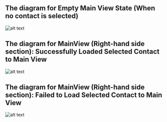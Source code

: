## The diagram for Empty Main View State (When no contact is selected)

![alt text](https://www.websequencediagrams.com/cgi-bin/cdraw?lz=dGl0bGUgTWFpblZpZXcgKFJpZ2h0LWhhbmQgc2lkZSBzZWN0aW9uKTogRW1wdHkAJQUgACYFU3RhdGUgKFdoZW4gbm8gY29udGFjdCBpcyBzZWxlY3RlZCkKCgBQCUNvbXBvbmVudCgAZAguanMpLT4AAh86MS5pZiBubyBpZCBpbiBwYXJhbXMAFEIyLnJlbmRlciBlAIFQBXMAgUYFdGVtcGxhdGUK&s=default)

## The diagram for MainView (Right-hand side section): Successfully Loaded Selected Contact to Main View

![alt text](https://www.websequencediagrams.com/cgi-bin/cdraw?lz=dGl0bGUgTWFpblZpZXcgKFJpZ2h0LWhhbmQgc2lkZSBzZWN0aW9uKTogU3VjY2Vzc2Z1bGx5IExvYWRlZCBTZWxlY3RlZCBDb250YWN0IHRvAEcFIFZpZXcKCgBOCUNvbXBvbmVudCgAYgguanMpLT4AAh86MS5pZiBpZCBpbiBwYXJhbXMAMSJBAIErBXMoYQACBi9pbmRleABIBTIubG9hZACBKwgAgSsHKGMAgTQGSWQpCgAiGS0-U2VydmVyOjIuZ2V0AIFlB0J5SWQAMgwAHQYAZRwzLgCCPQcvUmVzcG9uc2UAVxxSZWR1Y2VycyhzdG9yZS9yAAgHAIITBTQAgUYFAIJuBwCDDwoAgUUIKQoAIhstAIJVIjUuAIIPByBsAINjBQCDB0I2LmRpc3BsYXkgAIJpBw&s=default)


## The diagram for MainView (Right-hand side section): Failed to Load Selected Contact to Main View

![alt text](https://www.websequencediagrams.com/cgi-bin/cdraw?lz=dGl0bGUgTWFpblZpZXcgKFJpZ2h0LWhhbmQgc2lkZSBzZWN0aW9uKTogRmFpbGVkIHRvIExvYWQgU2VsZWN0ZWQgQ29udGFjdCB0bwBCBSBWaWV3CgoASQlDb21wb25lbnQoAF0ILmpzKS0-AAIfOjEuaWYgaWQgaW4gcGFyYW1zADEiQQCBJgVzKGEAAgYvaW5kZXgASAUyLmxvYWQAgSsIAIErByhjAIE0BklkKQoAIhktPlNlcnZlcjozLmdldACBZQdCeUlkADIMAB0GAGUcNC5GYWlsdXJlAE4cUmVkdWNlcnMoc3RvcmUvcgAIBwCCCgU1AIE9BQCCZQcAgwUGCgAVGy0Agj8iNi4AgXkHIGYAg1EJbG9hZACCeUI3LnNob3cgZXJyb3IgbWVzc2FnZQo&s=default)
